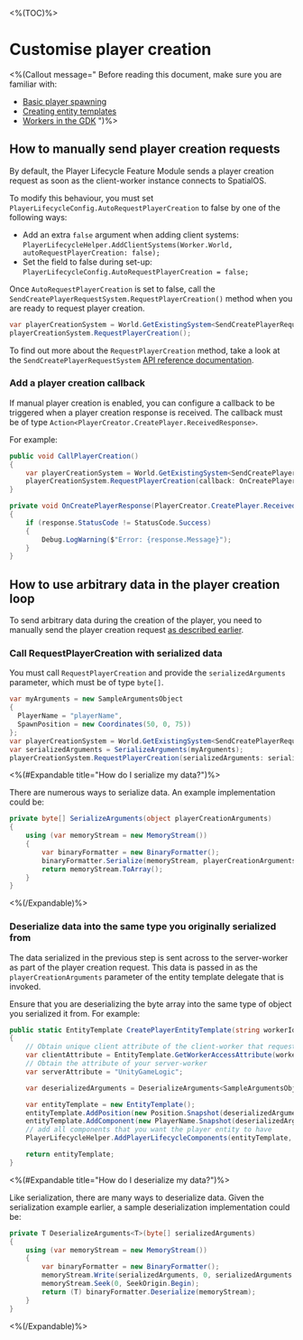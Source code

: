 <%(TOC)%>

# Customise player creation

<%(Callout message="
Before reading this document, make sure you are familiar with:

  * [Basic player spawning]({{.Site.BaseURL}}/modules/player-lifecycle/basic-player-creation)
  * [Creating entity templates]({{.Site.BaseURL}}/reference/concepts/entity-templates)
  * [Workers in the GDK]({{.Site.BaseURL}}/reference/concepts/worker)
")%>

## How to manually send player creation requests

By default, the Player Lifecycle Feature Module sends a player creation request as soon as the client-worker instance connects to SpatialOS.

To modify this behaviour, you must set `PlayerLifecycleConfig.AutoRequestPlayerCreation` to false by one of the following ways:

* Add an extra `false` argument when adding client systems: `PlayerLifecycleHelper.AddClientSystems(Worker.World, autoRequestPlayerCreation: false);`
* Set the field to false during set-up: `PlayerLifecycleConfig.AutoRequestPlayerCreation = false;`

Once `AutoRequestPlayerCreation` is set to false, call the `SendCreatePlayerRequestSystem.RequestPlayerCreation()` method when you are ready to request player creation.

```csharp
var playerCreationSystem = World.GetExistingSystem<SendCreatePlayerRequestSystem>();
playerCreationSystem.RequestPlayerCreation();
```

To find out more about the `RequestPlayerCreation` method, take a look at the `SendCreatePlayerRequestSystem` [API reference documentation]({{.Site.BaseURL}}/api/player-lifecycle/send-create-player-request-system#methods).

### Add a player creation callback

If manual player creation is enabled, you can configure a callback to be triggered when a player creation response is received. The callback must be of type `Action<PlayerCreator.CreatePlayer.ReceivedResponse>`.

For example:

```csharp
public void CallPlayerCreation()
{
    var playerCreationSystem = World.GetExistingSystem<SendCreatePlayerRequestSystem>();
    playerCreationSystem.RequestPlayerCreation(callback: OnCreatePlayerResponse);
}

private void OnCreatePlayerResponse(PlayerCreator.CreatePlayer.ReceivedResponse response)
{
    if (response.StatusCode != StatusCode.Success)
    {
        Debug.LogWarning($"Error: {response.Message}");
    }
}
```

## How to use arbitrary data in the player creation loop

To send arbitrary data during the creation of the player, you need to manually send the player creation request [as described earlier](#how-to-manually-send-player-creation-requests).

### Call RequestPlayerCreation with serialized data

You must call `RequestPlayerCreation` and provide the `serializedArguments` parameter, which must be of type `byte[]`.

```csharp
var myArguments = new SampleArgumentsObject
{
  PlayerName = "playerName",
  SpawnPosition = new Coordinates(50, 0, 75))
};
var playerCreationSystem = World.GetExistingSystem<SendCreatePlayerRequestSystem>();
var serializedArguments = SerializeArguments(myArguments);
playerCreationSystem.RequestPlayerCreation(serializedArguments: serializedArguments);
```

<%(#Expandable title="How do I serialize my data?")%>

There are numerous ways to serialize data. An example implementation could be:

```csharp
private byte[] SerializeArguments(object playerCreationArguments)
{
    using (var memoryStream = new MemoryStream())
    {
        var binaryFormatter = new BinaryFormatter();
        binaryFormatter.Serialize(memoryStream, playerCreationArguments);
        return memoryStream.ToArray();
    }
}
```

<%(/Expandable)%>

### Deserialize data into the same type you originally serialized from

The data serialized in the previous step is sent across to the server-worker as part of the player creation request. This data is passed in as the `playerCreationArguments` parameter of the entity template delegate that is invoked.

Ensure that you are deserializing the byte array into the same type of object you serialized it from. For example:

```csharp
public static EntityTemplate CreatePlayerEntityTemplate(string workerId, byte[] playerCreationArguments)
{
    // Obtain unique client attribute of the client-worker that requested the player entity
    var clientAttribute = EntityTemplate.GetWorkerAccessAttribute(workerId);
    // Obtain the attribute of your server-worker
    var serverAttribute = "UnityGameLogic";

    var deserializedArguments = DeserializeArguments<SampleArgumentsObject>(playerCreationArguments);

    var entityTemplate = new EntityTemplate();
    entityTemplate.AddPosition(new Position.Snapshot(deserializedArguments.SpawnPosition), serverAttribute);
    entityTemplate.AddComponent(new PlayerName.Snapshot(deserializedArguments.PlayerName), serverAttribute);
    // add all components that you want the player entity to have
    PlayerLifecycleHelper.AddPlayerLifecycleComponents(entityTemplate, workerId, serverAttribute);

    return entityTemplate;
}
```

<%(#Expandable title="How do I deserialize my data?")%>

Like serialization, there are many ways to deserialize data. Given the serialization example earlier, a sample deserialization implementation could be:

```csharp
private T DeserializeArguments<T>(byte[] serializedArguments)
{
    using (var memoryStream = new MemoryStream())
    {
        var binaryFormatter = new BinaryFormatter();
        memoryStream.Write(serializedArguments, 0, serializedArguments.Length);
        memoryStream.Seek(0, SeekOrigin.Begin);
        return (T) binaryFormatter.Deserialize(memoryStream);
    }
}
```

<%(/Expandable)%>
